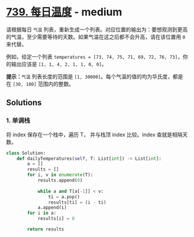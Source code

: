 # [739. 每日温度](https://leetcode-cn.com/problems/daily-temperatures/) - medium

<p>请根据每日 <code>气温</code> 列表，重新生成一个列表。对应位置的输出为：要想观测到更高的气温，至少需要等待的天数。如果气温在这之后都不会升高，请在该位置用&nbsp;<code>0</code> 来代替。</p>

<p>例如，给定一个列表&nbsp;<code>temperatures = [73, 74, 75, 71, 69, 72, 76, 73]</code>，你的输出应该是&nbsp;<code>[1, 1, 4, 2, 1, 1, 0, 0]</code>。</p>

<p><strong>提示：</strong><code>气温</code> 列表长度的范围是&nbsp;<code>[1, 30000]</code>。每个气温的值的均为华氏度，都是在&nbsp;<code>[30, 100]</code>&nbsp;范围内的整数。</p>


## Solutions

### 1. 单调栈

将 index 保存在一个栈中，遍历 T， 并与栈顶 index 比较。index 查就是相隔天数。

```python
class Solution:
    def dailyTemperatures(self, T: List[int]) -> List[int]:
        a = []
        results = []
        for i, v in enumerate(T):
            results.append(0)
            
            while a and T[a[-1]] < v:
                ti = a.pop()
                results[ti] = (i - ti)
            a.append(i)
        for i in a:
            results[i] = 0

        return results
```